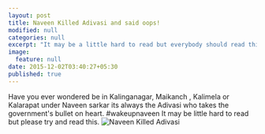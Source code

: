 ```yaml
---
layout: post
title: Naveen Killed Adivasi and said oops!
modified: null
categories: null
excerpt: "It may be a little hard to read but everybody should read this brochure and know the story of these 3 innocent men."
image: 
  feature: null
date: 2015-12-02T03:40:27+05:30
published: true
---
```


Have you ever wondered be in Kalinganagar, Maikanch , Kalimela or Kalarapat under Naveen sarkar its always the Adivasi who takes the government's bullet on heart. #wakeupnaveen
It may be little hard to read but please try and read this.
![Naveen Killed Adivasi]({{site.baseurl}}/images/bhawanipatna.jpg)

